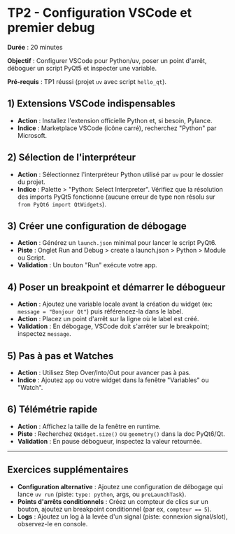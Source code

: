 # TP2 - Configuration VSCode et premier debug

**Durée** : 20 minutes

**Objectif** : Configurer VSCode pour Python/uv, poser un point d'arrêt, déboguer un script PyQt5 et inspecter une variable.

**Pré-requis** : TP1 réussi (projet `uv` avec script `hello_qt`).

## 1) Extensions VSCode indispensables

- **Action** : Installez l'extension officielle Python et, si besoin, Pylance.
- **Indice** : Marketplace VSCode (icône carré), recherchez "Python" par Microsoft.

## 2) Sélection de l'interpréteur

- **Action** : Sélectionnez l'interpréteur Python utilisé par `uv` pour le dossier du projet.
- **Indice** : Palette > "Python: Select Interpreter". Vérifiez que la résolution des imports PyQt5 fonctionne (aucune erreur de type non résolu sur `from PyQt6 import QtWidgets`).

## 3) Créer une configuration de débogage

- **Action** : Générez un `launch.json` minimal pour lancer le script PyQt6.
- **Piste** : Onglet Run and Debug > create a launch.json > Python > Module ou Script.
- **Validation** : Un bouton "Run" exécute votre app.

## 4) Poser un breakpoint et démarrer le débogueur

- **Action** : Ajoutez une variable locale avant la création du widget (ex: `message = "Bonjour Qt"`) puis référencez-la dans le label.
- **Action** : Placez un point d'arrêt sur la ligne où le label est créé.
- **Validation** : En débogage, VSCode doit s'arrêter sur le breakpoint; inspectez `message`.

## 5) Pas à pas et Watches

- **Action** : Utilisez Step Over/Into/Out pour avancer pas à pas.
- **Indice** : Ajoutez `app` ou votre widget dans la fenêtre "Variables" ou "Watch".

## 6) Télémétrie rapide

- **Action** : Affichez la taille de la fenêtre en runtime.
- **Piste** : Recherchez `QWidget.size()` ou `geometry()` dans la doc PyQt6/Qt.
- **Validation** : En pause débogueur, inspectez la valeur retournée.

---

## Exercices supplémentaires

- **Configuration alternative** : Ajoutez une configuration de débogage qui lance `uv run` (piste: `type: python`, args, ou `preLaunchTask`).
- **Points d'arrêts conditionnels** : Créez un compteur de clics sur un bouton, ajoutez un breakpoint conditionnel (par ex, `compteur == 5`).
- **Logs** : Ajoutez un log à la levée d'un signal (piste: connexion signal/slot), observez-le en console.